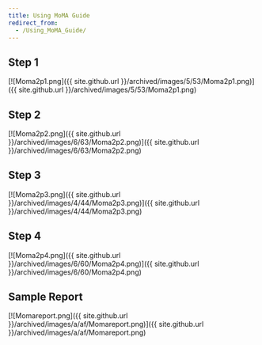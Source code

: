 ```yaml
---
title: Using MoMA Guide
redirect_from:
  - /Using_MoMA_Guide/
---
```


Step 1
------

[![Moma2p1.png]({{ site.github.url }}/archived/images/5/53/Moma2p1.png)]({{ site.github.url }}/archived/images/5/53/Moma2p1.png)

Step 2
------

[![Moma2p2.png]({{ site.github.url }}/archived/images/6/63/Moma2p2.png)]({{ site.github.url }}/archived/images/6/63/Moma2p2.png)

Step 3
------

[![Moma2p3.png]({{ site.github.url }}/archived/images/4/44/Moma2p3.png)]({{ site.github.url }}/archived/images/4/44/Moma2p3.png)

Step 4
------

[![Moma2p4.png]({{ site.github.url }}/archived/images/6/60/Moma2p4.png)]({{ site.github.url }}/archived/images/6/60/Moma2p4.png)

Sample Report
-------------

[![Momareport.png]({{ site.github.url }}/archived/images/a/af/Momareport.png)]({{ site.github.url }}/archived/images/a/af/Momareport.png)

